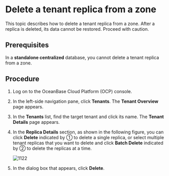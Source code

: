 # Delete a tenant replica from a zone

This topic describes how to delete a tenant replica from a zone. After a replica is deleted, its data cannot be restored. Proceed with caution.

## Prerequisites

In a **standalone centralized** database, you cannot delete a tenant replica from a zone.

## Procedure

1. Log on to the OceanBase Cloud Platform (OCP) console.

2. In the left-side navigation pane, click **Tenants**. The **Tenant Overview** page appears.

3. In the **Tenants** list, find the target tenant and click its name. The **Tenant Details** page appears.

4. In the **Replica Details** section, as shown in the following figure, you can click **Delete** indicated by ① to delete a single replica, or select multiple tenant replicas that you want to delete and click **Batch Delete** indicated by ② to delete the replicas at a time.

   ![1122](https://obbusiness-private.oss-cn-shanghai.aliyuncs.com/doc/img/ocp/410/%E5%88%A0%E9%99%A4%E5%89%AF%E6%9C%AC%E4%B8%AD%E7%9A%84zone-1.png)

5. In the dialog box that appears, click **Delete**.

